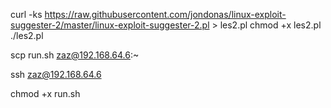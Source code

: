 curl -ks https://raw.githubusercontent.com/jondonas/linux-exploit-suggester-2/master/linux-exploit-suggester-2.pl > les2.pl
chmod +x les2.pl
./les2.pl

scp run.sh zaz@192.168.64.6:~

ssh zaz@192.168.64.6

chmod +x run.sh